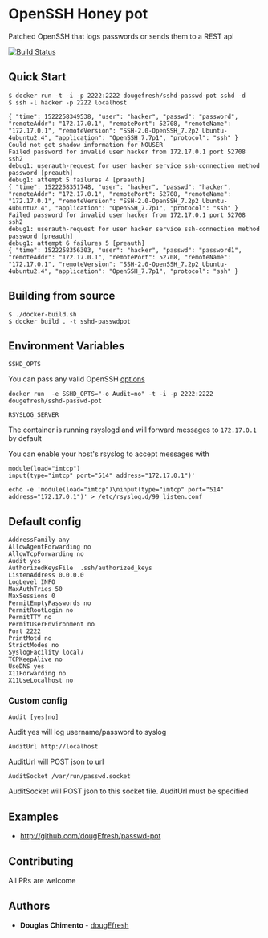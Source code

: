 # OpenSSH Honey pot

Patched OpenSSH that logs passwords or sends them to a REST api

[![Build Status][ci-img]][ci]


## Quick Start

```shell
$ docker run -t -i -p 2222:2222 dougefresh/sshd-passwd-pot sshd -d
$ ssh -l hacker -p 2222 localhost
```


```shell
{ "time": 1522258349538, "user": "hacker", "passwd": "password", "remoteAddr": "172.17.0.1", "remotePort": 52708, "remoteName": "172.17.0.1", "remoteVersion": "SSH-2.0-OpenSSH_7.2p2 Ubuntu-4ubuntu2.4", "application": "OpenSSH_7.7p1", "protocol": "ssh" }
Could not get shadow information for NOUSER
Failed password for invalid user hacker from 172.17.0.1 port 52708 ssh2
debug1: userauth-request for user hacker service ssh-connection method password [preauth]
debug1: attempt 5 failures 4 [preauth]
{ "time": 1522258351748, "user": "hacker", "passwd": "hacker", "remoteAddr": "172.17.0.1", "remotePort": 52708, "remoteName": "172.17.0.1", "remoteVersion": "SSH-2.0-OpenSSH_7.2p2 Ubuntu-4ubuntu2.4", "application": "OpenSSH_7.7p1", "protocol": "ssh" }
Failed password for invalid user hacker from 172.17.0.1 port 52708 ssh2
debug1: userauth-request for user hacker service ssh-connection method password [preauth]
debug1: attempt 6 failures 5 [preauth]
{ "time": 1522258356303, "user": "hacker", "passwd": "password1", "remoteAddr": "172.17.0.1", "remotePort": 52708, "remoteName": "172.17.0.1", "remoteVersion": "SSH-2.0-OpenSSH_7.2p2 Ubuntu-4ubuntu2.4", "application": "OpenSSH_7.7p1", "protocol": "ssh" }
```


## Building from source

```
$ ./docker-build.sh
$ docker build . -t sshd-passwdpot
```


## Environment Variables

`SSHD_OPTS`

You can pass any valid OpenSSH [options](https://man.openbsd.org/sshd)

```shell
docker run  -e SSHD_OPTS="-o Audit=no" -t -i -p 2222:2222 dougefresh/sshd-passwd-pot
```

`RSYSLOG_SERVER`

The container is running rsyslogd and will forward messages to `172.17.0.1` by default

You can enable your host's rsyslog to accept messages with 

```
module(load="imtcp")
input(type="imtcp" port="514" address="172.17.0.1")'
``` 

```shell
echo -e 'module(load="imtcp")\ninput(type="imtcp" port="514" address="172.17.0.1")' > /etc/rsyslog.d/99_listen.conf
```


## Default config

```
AddressFamily any
AllowAgentForwarding no
AllowTcpForwarding no
Audit yes
AuthorizedKeysFile	.ssh/authorized_keys
ListenAddress 0.0.0.0
LogLevel INFO
MaxAuthTries 50
MaxSessions 0
PermitEmptyPasswords no
PermitRootLogin no
PermitTTY no
PermitUserEnvironment no
Port 2222
PrintMotd no
StrictModes no
SyslogFacility local7
TCPKeepAlive no
UseDNS yes
X11Forwarding no
X11UseLocalhost no
```

### Custom config

```
Audit [yes|no]
```

Audit yes will log username/password to  syslog

```
AuditUrl http://localhost
```

AuditUrl will POST json to url

```
AuditSocket /var/run/passwd.socket
```

AuditSocket will POST json to this socket file. AuditUrl must be specified 


## Examples
    
* http://github.com/dougEfresh/passwd-pot


## Contributing
 All PRs are welcome


## Authors

* **Douglas Chimento**  - [dougEfresh](https://github.com/dougEfresh)


[ci-img]: https://travis-ci.org/dougEfresh/lambdazap.svg?branch=master
[ci]: https://travis-ci.org/dougEfresh/lambdazap
